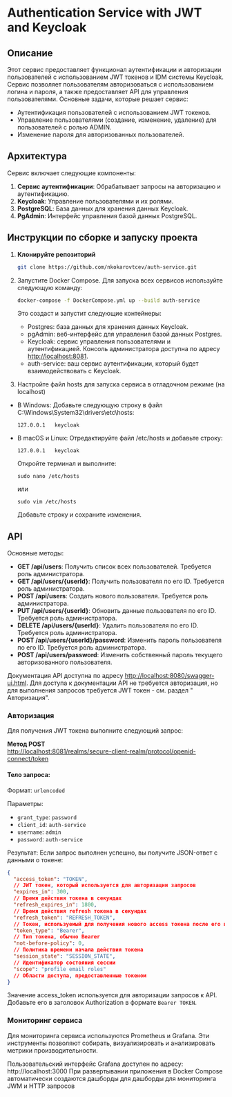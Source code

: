 # Authentication Service with JWT and Keycloak

## Описание

Этот сервис предоставляет функционал аутентификации и авторизации пользователей с использованием JWT токенов и IDM
системы Keycloak. Сервис позволяет пользователям авторизоваться с использованием логина и пароля, а также предоставляет
API для управления пользователями. Основные задачи, которые решает сервис:

- Аутентификация пользователей с использованием JWT токенов.
- Управление пользователями (создание, изменение, удаление) для пользователей с ролью ADMIN.
- Изменение пароля для авторизованных пользователей.

## Архитектура

Сервис включает следующие компоненты:

1. **Сервис аутентификации**: Обрабатывает запросы на авторизацию и аутентификацию.
2. **Keycloak**: Управление пользователями и их ролями.
3. **PostgreSQL**: База данных для хранения данных Keycloak.
4. **PgAdmin**: Интерфейс управления базой данных PostgreSQL.

## Инструкции по сборке и запуску проекта

1. **Клонируйте репозиторий**

   ```bash
   git clone https://github.com/nkokarovtcev/auth-service.git
   ```

2. Запустите Docker Compose. Для запуска всех сервисов используйте следующую команду:

   ```bash
   docker-compose -f DockerCompose.yml up --build auth-service
   ```
   Это создаст и запустит следующие контейнеры:

    - Postgres: база данных для хранения данных Keycloak.
    - pgAdmin: веб-интерфейс для управления базой данных Postgres.
    - Keycloak: сервис управления пользователями и аутентификацией. Консоль администратора доступна по
      адресу [http://localhost:8081](http://localhost:8081).
    - auth-service: ваш сервис аутентификации, который будет взаимодействовать с Keycloak.

4. Настройте файл hosts для запуска сервиса в отладочном режиме (на localhost)

- В Windows: Добавьте следующую строку в файл C:\Windows\System32\drivers\etc\hosts:

  ```
  127.0.0.1   keycloak
- В macOS и Linux: Отредактируйте файл /etc/hosts и добавьте строку:

  ```
  127.0.0.1   keycloak
  ```
  Откройте терминал и выполните:
  ```
  sudo nano /etc/hosts
  ```
  или

  ```
  sudo vim /etc/hosts
  ```

  Добавьте строку и сохраните изменения.

## API

Основные методы:

- **GET /api/users**: Получить список всех пользователей. Требуется роль администратора.
- **GET /api/users/{userId}**: Получить пользователя по его ID. Требуется роль администратора.
- **POST /api/users**: Создать нового пользователя. Требуется роль администратора.
- **PUT /api/users/{userId}**: Обновить данные пользователя по его ID. Требуется роль администратора.
- **DELETE /api/users/{userId}**: Удалить пользователя по его ID. Требуется роль администратора.
- **POST /api/users/{userId}/password**: Изменить пароль пользователя по его ID. Требуется роль администратора.
- **POST /api/users/password**: Изменить собственный пароль текущего авторизованного пользователя.

Документация API доступна по адресу [http://localhost:8080/swagger-ui.html](http://localhost:8080/swagger-ui.html).
Для доступа к документации API не требуется авторизация, но для выполнения запросов требуется JWT токен - см. раздел "
Авторизация".

### Авторизация

Для получения JWT токена выполните следующий запрос:

**Метод POST**  
[http://localhost:8081/realms/secure-client-realm/protocol/openid-connect/token](http://localhost:8081/realms/secure-client-realm/protocol/openid-connect/token)

#### Тело запроса:

Формат: `urlencoded`

Параметры:

- `grant_type`: `password`
- `client_id`: `auth-service`
- `username`: `admin`
- `password`: `auth-service`

Результат:
Если запрос выполнен успешно, вы получите JSON-ответ с данными о токене:

```json
{
  "access_token": "TOKEN",
  // JWT токен, который используется для авторизации запросов
  "expires_in": 300,
  // Время действия токена в секундах
  "refresh_expires_in": 1800,
  // Время действия refresh токена в секундах
  "refresh_token": "REFRESH_TOKEN",
  // Токен, используемый для получения нового access токена после его истечения
  "token_type": "Bearer",
  // Тип токена, обычно Bearer
  "not-before-policy": 0,
  // Политика времени начала действия токена
  "session_state": "SESSION_STATE",
  // Идентификатор состояния сессии
  "scope": "profile email roles"
  // Области доступа, предоставленные токеном
}
```

Значение access_token используется для авторизации запросов к API. Добавьте его в заголовок Authorization в
формате `Bearer TOKEN`.

### Мониторинг сервиса

Для мониторинга сервиса используются Prometheus и Grafana. Эти инструменты позволяют собирать,
визуализировать и анализировать метрики производительности.

Пользовательский интерфейс Grafana доступен по адресу: http://localhost:3000
При развертывании приложения в Docker Compose автоматически создаются дашборды для дашборды для мониторинга JWM и HTTP
запросов

